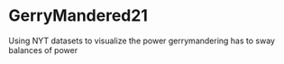 # GerryMandered21
Using NYT datasets to visualize the power gerrymandering has to sway balances of power
